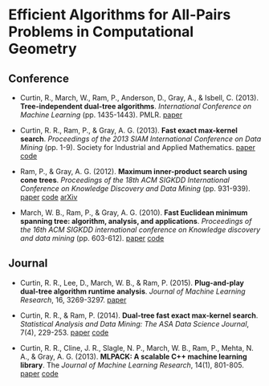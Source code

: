 # Efficient Algorithms for All-Pairs Problems in Computational Geometry

## Conference

- Curtin, R., March, W., Ram, P., Anderson, D., Gray, A., & Isbell, C. (2013). **Tree-independent dual-tree algorithms**. *International Conference on Machine Learning* (pp. 1435-1443). PMLR. [paper](https://proceedings.mlr.press/v28/curtin13.html)

- Curtin, R. R., Ram, P., & Gray, A. G. (2013). **Fast exact max-kernel search**. *Proceedings of the 2013 SIAM International Conference on Data Mining* (pp. 1-9). Society for Industrial and Applied Mathematics. [paper](https://epubs.siam.org/doi/epdf/10.1137/1.9781611972832.1) [code](https://github.com/mlpack/mlpack/blob/4.0.1/doc/tutorials/fastmks.md)

- Ram, P., & Gray, A. G. (2012). **Maximum inner-product search using cone trees**. *Proceedings of the 18th ACM SIGKDD International Conference on Knowledge Discovery and Data Mining* (pp. 931-939). [paper](./papers/2012/RG_KDD12.pdf) [code](https://github.com/mlpack/mlpack/blob/4.0.1/doc/tutorials/fastmks.md) [arXiv](https://arxiv.org/pdf/1202.6101.pdf)

- March, W. B., Ram, P., & Gray, A. G. (2010). **Fast Euclidean minimum spanning tree: algorithm, analysis, and applications**. *Proceedings of the 16th ACM SIGKDD international conference on Knowledge discovery and data mining* (pp. 603-612). [paper](https://mlpack.org/papers/emst.pdf) [code](https://github.com/mlpack/mlpack/blob/4.0.1/doc/tutorials/emst.md)


## Journal

- Curtin, R. R., Lee, D., March, W. B., & Ram, P. (2015). **Plug-and-play dual-tree algorithm runtime analysis**. *Journal of Machine Learning Research*, 16, 3269-3297. [paper](https://www.jmlr.org/papers/volume16/curtin15a/curtin15a.pdf)

- Curtin, R. R., & Ram, P. (2014). **Dual-tree fast exact max-kernel search**. *Statistical Analysis and Data Mining: The ASA Data Science Journal*, 7(4), 229-253. [paper](https://www.mlpack.org/papers/fmks.pdf) [code](https://github.com/mlpack/mlpack/blob/4.0.1/doc/tutorials/fastmks.md)

- Curtin, R. R., Cline, J. R., Slagle, N. P., March, W. B., Ram, P., Mehta, N. A., & Gray, A. G. (2013). **MLPACK: A scalable C++ machine learning library**. The *Journal of Machine Learning Research*, 14(1), 801-805. [paper](https://www.jmlr.org/papers/volume14/curtin13a/curtin13a.pdf) [code](https://mlpack.org)